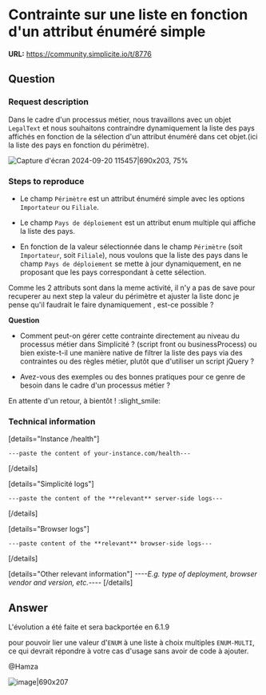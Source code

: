 # Contrainte sur une liste en fonction d'un attribut énuméré simple

**URL:** https://community.simplicite.io/t/8776

## Question
### Request description

Dans le cadre d'un processus métier, nous travaillons avec un objet `LegalText` et nous souhaitons contraindre dynamiquement la liste des pays affichés en fonction de la sélection d'un attribut énuméré dans cet objet.(ici la liste des pays  en fonction du périmètre).

![Capture d'écran 2024-09-20 115457|690x203, 75%](upload://sMNnrjzu2dCrdT7EierMNb2yz5s.png)


### Steps to reproduce

* Le champ `Périmètre` est un attribut énuméré simple avec les options `Importateur` ou `Filiale`.
* Le champ `Pays de déploiement` est un attribut enum multiple qui affiche la liste des pays.

* En fonction de la valeur sélectionnée dans le champ `Périmètre` (soit `Importateur`, soit `Filiale`), nous voulons que la liste des pays dans le champ `Pays de déploiement` se mette à jour dynamiquement, en ne proposant que les pays correspondant à cette sélection.

Comme les 2 attributs sont dans la meme activité, il n'y a pas de save pour recuperer au next step la valeur du périmètre et ajuster la liste donc je pense qu'il faudrait le faire dynamiquement , est-ce possible ?

**Question**

* Comment peut-on gérer cette contrainte directement au niveau du processus métier dans Simplicité ? (script front ou businessProcess) ou bien existe-t-il une manière native de filtrer la liste des pays via des contraintes ou des règles métier, plutôt que d'utiliser un script jQuery ?

* Avez-vous des exemples ou des bonnes pratiques pour ce genre de besoin dans le cadre d'un processus métier ?

En attente d'un retour, à bientôt ! :slight_smile: 
### Technical information

[details="Instance /health"]
```text
---paste the content of your-instance.com/health---
```
[/details]

[details="Simplicité logs"]
```text
---paste the content of the **relevant** server-side logs---
```
[/details]

[details="Browser logs"]
```text
---paste content of the **relevant** browser-side logs---
```
[/details]

[details="Other relevant information"]
*----E.g. type of deployment, browser vendor and version, etc.----*
[/details]

## Answer
L'évolution a été faite et sera backportée en 6.1.9 

pour pouvoir lier une valeur d'`ENUM` à une liste à choix multiples `ENUM-MULTI`, ce qui devrait répondre à votre cas d'usage sans avoir de code à ajouter.

@Hamza

![image|690x207](upload://j3ec82PsQ2NKd7GodjngGoUEfQ3.png)
